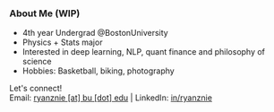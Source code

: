 ### About Me (WIP)

- 4th year Undergrad @BostonUniversity
- Physics + Stats major
- Interested in deep learning, NLP, quant finance and philosophy of science
- Hobbies: Basketball, biking, photography

Let's connect! <br>
Email: [ryanznie [at] bu [dot] edu](mailto:ryanznie@bu.edu) | LinkedIn: [in/ryanznie](https://www.linkedin.com/in/ryanznie/)
<!--
**ryanznie/ryanznie** is a ✨ _special_ ✨ repository because its `README.md` (this file) appears on your GitHub profile.

Here are some ideas to get you started:

- 🔭 I’m currently working on ...
- 🌱 I’m currently learning ...
- 👯 I’m looking to collaborate on ...
- 🤔 I’m looking for help with ...
- 💬 Ask me about ...
- 📫 How to reach me: ...
- 😄 Pronouns: ...
- ⚡ Fun fact: ...
-->

